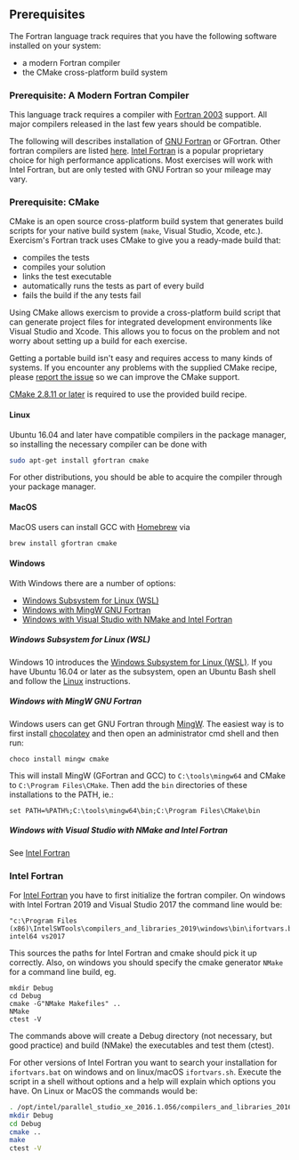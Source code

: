 ## Prerequisites

The Fortran language track requires that you have the following software
installed on your system:
* a modern Fortran compiler
* the CMake cross-platform build system

### Prerequisite: A Modern Fortran Compiler

This language track requires a compiler with [Fortran
2003](https://en.wikipedia.org/wiki/Fortran#Fortran_2003) support. All
major compilers released in the last few years should be compatible.

The following will describes installation of [GNU
Fortran](https://gcc.gnu.org/fortran/) or GFortran.  Other fortran
compilers are listed
[here](https://en.wikipedia.org/wiki/List_of_compilers#Fortran_compilers).
[Intel Fortran](https://software.intel.com/en-us/fortran-compilers) is a
popular proprietary choice for high performance applications.  Most
exercises will work with Intel Fortran, but are only tested with GNU
Fortran so your mileage may vary.


### Prerequisite: CMake

CMake is an open source cross-platform build system that generates build
scripts for your native build system (`make`, Visual Studio, Xcode, etc.).
Exercism's Fortran track uses CMake to give you a ready-made build that:

* compiles the tests
* compiles your solution
* links the test executable
* automatically runs the tests as part of every build
* fails the build if the any tests fail

Using CMake allows exercism to provide a cross-platform build script that
can generate project files for integrated development environments like
Visual Studio and Xcode.  This allows you to focus on the problem and
not worry about setting up a build for each exercise.

Getting a portable build isn't easy and requires access to many kinds of
systems.  If you encounter any problems with the supplied CMake recipe,
please [report the issue](https://github.com/exercism/fortran/issues) so we can
improve the CMake support.

[CMake 2.8.11 or later](http://www.cmake.org/) is required to use the provided build recipe.


#### Linux

Ubuntu 16.04 and later have compatible compilers in the package manager, so
installing the necessary compiler can be done with

```bash
sudo apt-get install gfortran cmake
```

For other distributions, you should be able to acquire the compiler through your
package manager.

#### MacOS

MacOS users can install GCC with [Homebrew](http://brew.sh/) via

```bash
brew install gfortran cmake
```

#### Windows

With Windows there are a number of options:
- [Windows Subsystem for Linux
  (WSL)](#####-Windows-Subsystem-for-Linux-(WSL))
- [Windows with MingW GNU Fortran](#####-Windows-with-MingW-GNU-Fortran)
- [Windows with Visual Studio with NMake and Intel
  Fortran](#####-Windows-with-Visual-Studio-with-NMake-and-Intel-Fortran)

##### Windows Subsystem for Linux (WSL)

Windows 10 introduces the [Windows Subsystem for Linux
(WSL)](https://en.wikipedia.org/wiki/Windows_Subsystem_for_Linux).  If
you have Ubuntu 16.04 or later as the subsystem, open an Ubuntu Bash
shell and follow the [Linux](####-Linux) instructions.

##### Windows with MingW GNU Fortran

Windows users can get GNU Fortran through
[MingW](http://www.mingw.org/).
The easiest way is to first install [chocolatey](https://chocolatey.org)
and then open an administrator cmd shell and then run:

```Batchfile
choco install mingw cmake
```

This will install MingW (GFortran and GCC) to `C:\tools\mingw64` and
CMake to `C:\Program Files\CMake`. Then add the `bin` directories of
these installations to the PATH, ie.:

```Batchfile
set PATH=%PATH%;C:\tools\mingw64\bin;C:\Program Files\CMake\bin
```

##### Windows with Visual Studio with NMake and Intel Fortran

See [Intel Fortran](###-Intel-Fortran)

### Intel Fortran

For [Intel Fortran](https://software.intel.com/en-us/fortran-compilers)
you have to first initialize the fortran compiler. On windows with Intel
Fortran 2019 and Visual Studio 2017 the command line would be:

```Batchfile
"c:\Program Files (x86)\IntelSWTools\compilers_and_libraries_2019\windows\bin\ifortvars.bat" intel64 vs2017
```

This sources the paths for Intel Fortran and cmake should pick it up
correctly. Also, on windows you should specify the cmake generator
`NMake` for a command line build, eg.

```Batchfile
mkdir Debug
cd Debug
cmake -G"NMake Makefiles" ..
NMake
ctest -V
```

The commands above will create a Debug directory (not necessary, but
good practice) and build (NMake) the executables and test them (ctest).

For other versions of Intel Fortran you want to search your installation
for `ifortvars.bat` on windows and on linux/macOS `ifortvars.sh`.
Execute the script in a shell without options and a help will explain
which options you have. On Linux or MacOS the commands would be:

```bash
. /opt/intel/parallel_studio_xe_2016.1.056/compilers_and_libraries_2016/linux/bin/ifortvars.sh intel64
mkdir Debug
cd Debug
cmake ..
make
ctest -V
```
